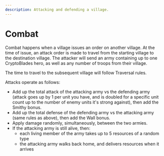 ```yaml
---
description: Attacking and defending a village.
---
```


# Combat

Combat happens when a village issues an order on another village. At the time of issue, an attack order is made to travel from the starting village to the destination village. The attacker will send an army containing up to one CryptoBlades hero, as well as any number of troops from their village. 

The time to travel to the subsequent village will follow Traversal rules.

Attacks operate as follows:

* Add up the total attack of the attacking army vs the defending army \(attack goes up by 1 per unit you have, and is doubled for a specific unit count up to the number of enemy units it's strong against\), then add the Smithy bonus.
* Add up the total defense of the defending army vs the attacking army \(same rules as above\), then add the Wall bonus.
* Apply damage randomly, simultaneously, between the two armies.
* If the attacking army is still alive, then:
  * each living member of the army takes up to 5 resources of a random type
  * the attacking army walks back home, and delivers resources when it arrives

